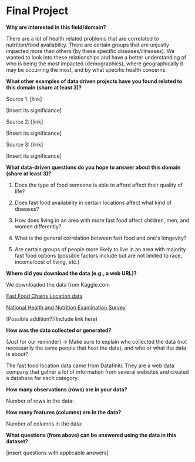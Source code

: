 # Final Project

**Why are interested in this field/domain?**

There are a lot of health related problems that are correlated to nutrition/food availability. 
There are certain groups that are unjustly impacted more than others (by these specific diseases/illnesses).
We wanted to look into these relationships and have a better understanding of who is being the most impacted (demographics), 
where geographically it may be occurring the most, and by what specific health concerns. 

**What other examples of data driven projects have you found related to this domain (share at least 3)?**

Source 1: [link] 

[Insert its significance]

Source 2: [link]

[Insert its significance]

Source 3: [link]

[Insert its significance]

**What data-driven questions do you hope to answer about this domain (share at least 3)?**

1) Does the type of food someone is able to afford affect their quality of life?

2) Does fast food availability in certain locations affect what kind of diseases?

3) How does living in an area with more fast food affect children, men, and women differently?

4) What is the general correlation between fast food and one's longevity?

5) Are certain groups of people more likely to live in an area with majority fast food options (possible factors include but are not limited to race, income/cost of living, etc.)

**Where did you download the data (e.g., a web URL)?**

We downloaded the data from Kaggle.com 

[Fast Food Chains Location data](https://www.kaggle.com/datafiniti/fast-food-restaurants)

[National Health and Nutrition Examination Survey](https://www.kaggle.com/cdc/national-health-and-nutrition-examination-survey)

[Possible addition?](Include link here)

**How was the data collected or generated?**

(Just for our reminder) -> Make sure to explain who collected the data (not necessarily the same people that host the data), and who or what the data is about?

The fast food location data came from Datafiniti. They are a web data company that gather a lot of information from several websites and created a database for each category. 

**How many observations (rows) are in your data?**

Number of rows in the data: 

**How many features (columns) are in the data?**

Number of columns in the data: 

**What questions (from above) can be answered using the data in this dataset?**

[insert questions with applicable answers]






